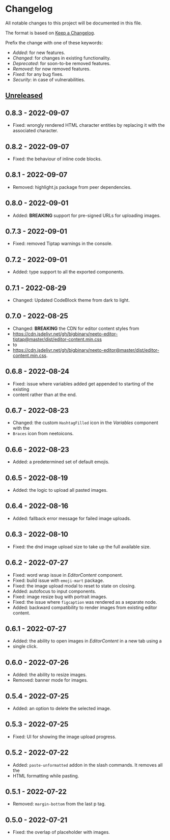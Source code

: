 <!---

------ FOLLOW THESE WHILE ADDING AN ENTRY ------

** Add BREAKING keyword in bold for changes which could potentially break the component, eg: **BREAKING**.
** Enclose a prop name in double backticks, eg: `menuType`.
** Represent a version as second level heading and write the version number inside a square bracket, eg: ##  [3.3.2].

--->
# Changelog

All notable changes to this project will be documented in this file.

The format is based on [Keep a Changelog](https://keepachangelog.com/en/1.0.0/).

Prefix the change with one of these keywords:

- *Added*: for new features.
- *Changed*: for changes in existing functionality.
- *Deprecated*: for soon-to-be removed features.
- *Removed*: for now removed features.
- *Fixed*: for any bug fixes.
- *Security*: in case of vulnerabilities.

## [Unreleased](https://github.com/stefanzweifel/php-changelog-updater/compare/6746a735e5bd8dfe8642fdb341074a0f5ab7508a...HEAD)

## 0.8.3 - 2022-09-07

- Fixed: wrongly rendered HTML character entities by replacing it with the associated character.

## 0.8.2 - 2022-09-07

- Fixed: the behaviour of inline code blocks.

## 0.8.1 - 2022-09-07

- Removed: highlight.js package from peer dependencies.

## 0.8.0 - 2022-09-01

- Added: **BREAKING** support for pre-signed URLs for uploading images.

## 0.7.3 - 2022-09-01

- Fixed: removed Tiptap warnings in the console.

## 0.7.2 - 2022-09-01

- Added: type support to all the exported components.

## 0.7.1 - 2022-08-29

- Changed: Updated CodeBlock theme from dark to light.

## 0.7.0 - 2022-08-25

- Changed: **BREAKING** the CDN for editor content styles from
- https://cdn.jsdelivr.net/gh/bigbinary/neeto-editor-tiptap@master/dist/editor-content.min.css
- to
- https://cdn.jsdelivr.net/gh/bigbinary/neeto-editor@master/dist/editor-content.min.css.

## 0.6.8 - 2022-08-24

- Fixed: issue where variables added get appended to starting of the existing
- content rather than at the end.

## 0.6.7 - 2022-08-23

- Changed: the custom `HashtagFilled` icon in the *Variables* component with the
- `Braces` icon from neetoicons.

## 0.6.6 - 2022-08-23

- Added: a predetermined set of default emojis.

## 0.6.5 - 2022-08-19

- Added: the logic to upload all pasted images.

## 0.6.4 - 2022-08-16

- Added: fallback error message for failed image uploads.

## 0.6.3 - 2022-08-10

- Fixed: the dnd image upload size to take up the full available size.

## 0.6.2 - 2022-07-27

- Fixed: word wrap issue in *EditorContent* component.
- Fixed: build issue with `emoji-mart` package.
- Fixed: the image upload modal to reset to state on closing.
- Added: autofocus to input components.
- Fixed: image resize bug with portrait images.
- Fixed: the issue where `figcaption` was rendered as a separate node.
- Added: backward compatibility to render images from existing editor content.

## 0.6.1 - 2022-07-27

- Added: the ability to open images in *EditorContent* in a new tab using a
- single click.

## 0.6.0 - 2022-07-26

- Added: the ability to resize images.
- Removed: banner mode for images.

## 0.5.4 - 2022-07-25

- Added: an option to delete the selected image.

## 0.5.3 - 2022-07-25

- Fixed: UI for showing the image upload progress.

## 0.5.2 - 2022-07-22

- Added: `paste-unformatted` addon in the slash commands. It removes all the
- HTML formatting while pasting.

## 0.5.1 - 2022-07-22

- Removed: `margin-bottom` from the last p tag.

## 0.5.0 - 2022-07-21

- Fixed: the overlap of placeholder with images.
